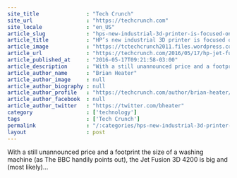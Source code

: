 ```yaml
---
site_title               : "Tech Crunch"
site_url                 : "https://techcrunch.com"
site_locale              : "en_US"
article_slug             : "hps-new-industrial-3d-printer-is-focused-on-prototyping-and-small-run-production"
article_title            : "HP’s new industrial 3D printer is focused on prototyping and small-run production"
article_image            : "https://tctechcrunch2011.files.wordpress.com/2016/05/original.jpg?w=764&h=400&crop=1"
article_url              : "https://techcrunch.com/2016/05/17/hp-jet-fusion/"
article_published_at     : "2016-05-17T09:21:58-03:00"
article_description      : "With a still unannounced price and a footprint the size of a washing machine (as The BBC handily points out), the Jet Fusion 3D 4200 is big and (most likely)..."
article_author_name      : "Brian Heater"
article_author_image     : null
article_author_biography : null
article_author_profile   : "https://techcrunch.com/author/brian-heater/"
article_author_facebook  : null
article_author_twitter   : "https://twitter.com/bheater"
category                 : ['technology']
tags                     : ['Tech Crunch']
permalink                : "/:categories/hps-new-industrial-3d-printer-is-focused-on-prototyping-and-small-run-production/"
layout                   : post
---
```


With a still unannounced price and a footprint the size of a washing machine (as The BBC handily points out), the Jet Fusion 3D 4200 is big and (most likely)...
